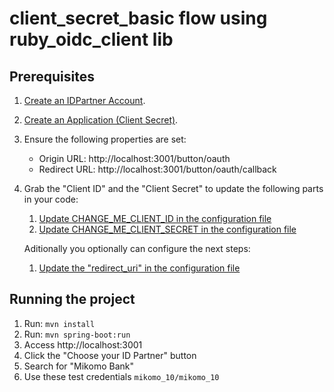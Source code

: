 # client_secret_basic flow using ruby_oidc_client lib

## Prerequisites

1. [Create an IDPartner Account](https://console.idpartner.com).
1. [Create an Application (Client Secret)](https://docs.idpartner.com/documentation/relying-party-user-guide/registering-your-app#create-an-application).
1. Ensure the following properties are set:
   - Origin URL: http://localhost:3001/button/oauth
   - Redirect URL: http://localhost:3001/button/oauth/callback
1. Grab the "Client ID" and the "Client Secret" to update the following parts in your code:
   1. [Update CHANGE_ME_CLIENT_ID in the configuration file](./config.json)
   1. [Update CHANGE_ME_CLIENT_SECRET in the configuration file](./config.json)

   Aditionally you optionally can configure the next steps:
   1. [Update the "redirect_uri" in the configuration file](./config.json)

## Running the project

1. Run: `mvn install`
1. Run: `mvn spring-boot:run`
1. Access http://localhost:3001
1. Click the "Choose your ID Partner" button
1. Search for "Mikomo Bank"
1. Use these test credentials `mikomo_10/mikomo_10`
